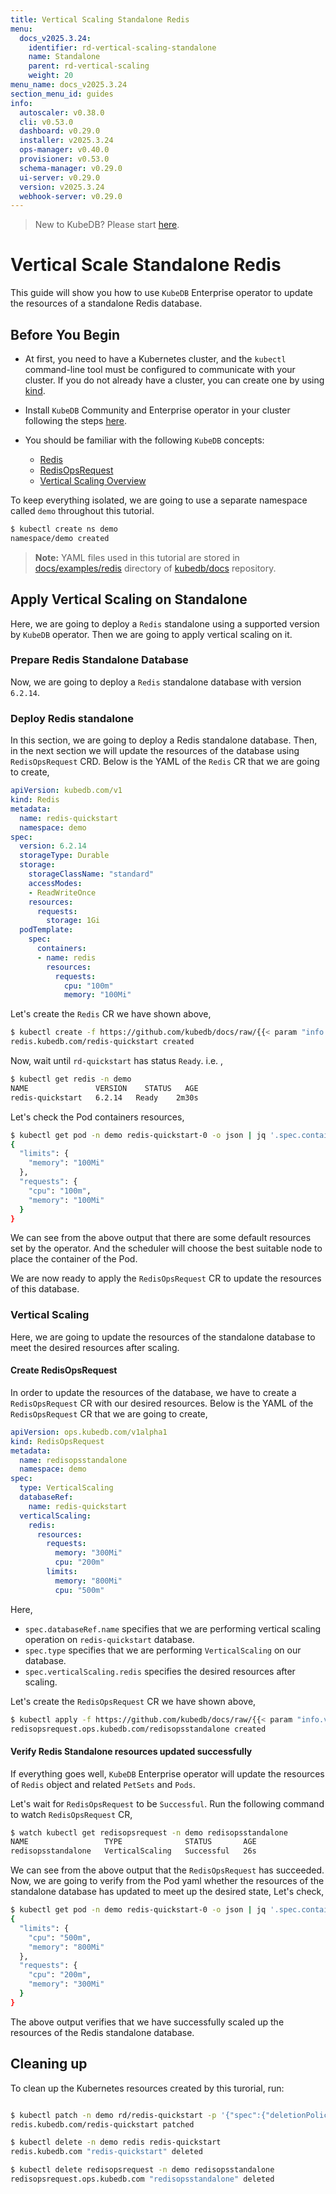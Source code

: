 ```yaml
---
title: Vertical Scaling Standalone Redis
menu:
  docs_v2025.3.24:
    identifier: rd-vertical-scaling-standalone
    name: Standalone
    parent: rd-vertical-scaling
    weight: 20
menu_name: docs_v2025.3.24
section_menu_id: guides
info:
  autoscaler: v0.38.0
  cli: v0.53.0
  dashboard: v0.29.0
  installer: v2025.3.24
  ops-manager: v0.40.0
  provisioner: v0.53.0
  schema-manager: v0.29.0
  ui-server: v0.29.0
  version: v2025.3.24
  webhook-server: v0.29.0
---
```


> New to KubeDB? Please start [here](/docs/v2025.3.24/README).

# Vertical Scale Standalone Redis

This guide will show you how to use `KubeDB` Enterprise operator to update the resources of a standalone Redis database.

## Before You Begin

- At first, you need to have a Kubernetes cluster, and the `kubectl` command-line tool must be configured to communicate with your cluster. If you do not already have a cluster, you can create one by using [kind](https://kind.sigs.k8s.io/docs/user/quick-start/).

- Install `KubeDB` Community and Enterprise operator in your cluster following the steps [here](/docs/v2025.3.24/setup/README).

- You should be familiar with the following `KubeDB` concepts:
  - [Redis](/docs/v2025.3.24/guides/redis/concepts/redis)
  - [RedisOpsRequest](/docs/v2025.3.24/guides/redis/concepts/redisopsrequest)
  - [Vertical Scaling Overview](/docs/v2025.3.24/guides/redis/scaling/vertical-scaling/overview)

To keep everything isolated, we are going to use a separate namespace called `demo` throughout this tutorial.

```bash
$ kubectl create ns demo
namespace/demo created
```

> **Note:** YAML files used in this tutorial are stored in [docs/examples/redis](/docs/v2025.3.24/examples/redis) directory of [kubedb/docs](https://github.com/kubedb/docs) repository.

## Apply Vertical Scaling on Standalone

Here, we are going to deploy a  `Redis` standalone using a supported version by `KubeDB` operator. Then we are going to apply vertical scaling on it.

### Prepare Redis Standalone Database

Now, we are going to deploy a `Redis` standalone database with version `6.2.14`.

### Deploy Redis standalone 

In this section, we are going to deploy a Redis standalone database. Then, in the next section we will update the resources of the database using `RedisOpsRequest` CRD. Below is the YAML of the `Redis` CR that we are going to create,

```yaml
apiVersion: kubedb.com/v1
kind: Redis
metadata:
  name: redis-quickstart
  namespace: demo
spec:
  version: 6.2.14
  storageType: Durable
  storage:
    storageClassName: "standard"
    accessModes:
    - ReadWriteOnce
    resources:
      requests:
        storage: 1Gi
  podTemplate:
    spec:
      containers:
      - name: redis
        resources:
          requests:
            cpu: "100m"
            memory: "100Mi"
```

Let's create the `Redis` CR we have shown above, 

```bash
$ kubectl create -f https://github.com/kubedb/docs/raw/{{< param "info.version" >}}/docs/examples/redis/scaling/vertical-scaling/rd-standalone.yaml
redis.kubedb.com/redis-quickstart created
```

Now, wait until `rd-quickstart` has status `Ready`. i.e. ,

```bash
$ kubectl get redis -n demo
NAME               VERSION    STATUS   AGE
redis-quickstart   6.2.14   Ready    2m30s
```

Let's check the Pod containers resources,

```bash
$ kubectl get pod -n demo redis-quickstart-0 -o json | jq '.spec.containers[].resources'
{
  "limits": {
    "memory": "100Mi"
  },
  "requests": {
    "cpu": "100m",
    "memory": "100Mi"
  }
}
```

We can see from the above output that there are some default resources set by the operator. And the scheduler will choose the best suitable node to place the container of the Pod.

We are now ready to apply the `RedisOpsRequest` CR to update the resources of this database.

### Vertical Scaling

Here, we are going to update the resources of the standalone database to meet the desired resources after scaling.

#### Create RedisOpsRequest

In order to update the resources of the database, we have to create a `RedisOpsRequest` CR with our desired resources. Below is the YAML of the `RedisOpsRequest` CR that we are going to create,

```yaml
apiVersion: ops.kubedb.com/v1alpha1
kind: RedisOpsRequest
metadata:
  name: redisopsstandalone
  namespace: demo
spec:
  type: VerticalScaling
  databaseRef:
    name: redis-quickstart
  verticalScaling:
    redis:
      resources:
        requests:
          memory: "300Mi"
          cpu: "200m"
        limits:
          memory: "800Mi"
          cpu: "500m"
```

Here,

- `spec.databaseRef.name` specifies that we are performing vertical scaling operation on `redis-quickstart` database.
- `spec.type` specifies that we are performing `VerticalScaling` on our database.
- `spec.verticalScaling.redis` specifies the desired resources after scaling.

Let's create the `RedisOpsRequest` CR we have shown above,

```bash
$ kubectl apply -f https://github.com/kubedb/docs/raw/{{< param "info.version" >}}/docs/examples/redis/scaling/vertical-scaling/vertical-standalone.yaml
redisopsrequest.ops.kubedb.com/redisopsstandalone created
```

#### Verify Redis Standalone resources updated successfully 

If everything goes well, `KubeDB` Enterprise operator will update the resources of `Redis` object and related `PetSets` and `Pods`.

Let's wait for `RedisOpsRequest` to be `Successful`.  Run the following command to watch `RedisOpsRequest` CR,

```bash
$ watch kubectl get redisopsrequest -n demo redisopsstandalone
NAME                 TYPE              STATUS       AGE
redisopsstandalone   VerticalScaling   Successful   26s
```

We can see from the above output that the `RedisOpsRequest` has succeeded. 
Now, we are going to verify from the Pod yaml whether the resources of the standalone database has updated to meet up the desired state, Let's check,

```bash
$ kubectl get pod -n demo redis-quickstart-0 -o json | jq '.spec.containers[].resources'
{
  "limits": {
    "cpu": "500m",
    "memory": "800Mi"
  },
  "requests": {
    "cpu": "200m",
    "memory": "300Mi"
  }
}

```

The above output verifies that we have successfully scaled up the resources of the Redis standalone database.

## Cleaning up

To clean up the Kubernetes resources created by this turorial, run:

```bash

$ kubectl patch -n demo rd/redis-quickstart -p '{"spec":{"deletionPolicy":"WipeOut"}}' --type="merge"
redis.kubedb.com/redis-quickstart patched

$ kubectl delete -n demo redis redis-quickstart
redis.kubedb.com "redis-quickstart" deleted

$ kubectl delete redisopsrequest -n demo redisopsstandalone
redisopsrequest.ops.kubedb.com "redisopsstandalone" deleted
```